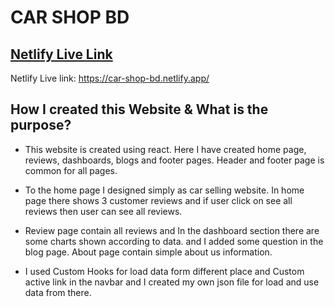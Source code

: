 # CAR SHOP BD

## [Netlify Live Link](https://car-shop-bd.netlify.app/)


Netlify Live link: https://car-shop-bd.netlify.app/

## How I created this Website & What is the purpose?

* This website is created using react. Here I have created home page, reviews, dashboards, blogs and footer pages. Header and footer page is common for all pages.

* To the home page I designed simply as car selling website. In home page there shows 3 customer reviews and if user click on see all reviews then user can see all reviews.
* Review page contain all reviews and In the dashboard section there are some charts shown according to data. and I added some question in the blog page. About page contain simple about us information.
* I used Custom Hooks for load data form different place and Custom active link in the navbar and I created my own json file for load and use data from there.
